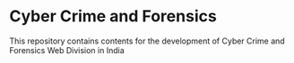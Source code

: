 # Cyber Crime and Forensics
This repository contains contents for the development of Cyber Crime and Forensics Web Division in India
